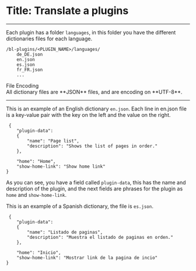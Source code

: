 # Title: Translate a plugins
<!-- Position: 1 -->
---
Each plugin has a folder `languages`, in this folder you have the different dictionaries files for each language.

```
/bl-plugins/<PLUGIN_NAME>/languages/
	de_DE.json
	en.json
	es.json
	fr_FR.json
	...
```

<div class="note">
<div class="title">File Encoding</div>
All dictionary files are **JSON** files, and are encoding on **UTF-8**.
</div>

---

This is an example of an English dictionary `en.json`. Each line in en.json file is a key-value pair with the key on the left and the value on the right.

<pre><code data-language="JSON"> {
	"plugin-data":
	{
		"name": "Page list",
		"description": "Shows the list of pages in order."
	},

	"home": "Home",
	"show-home-link": "Show home link"
}
</code></pre>

As you can see, you have a field called `plugin-data`, this has the name and description of the plugin, and the next fields are phrases for the plugin as `home` and `show-home-link`.

This is an example of a Spanish dictionary, the file is `es.json`.

<pre><code data-language="JSON"> {
	"plugin-data":
	{
		"name": "Listado de paginas",
		"description": "Muestra el listado de paginas en orden."
	},

    "home": "Inicio",
    "show-home-link": "Mostrar link de la pagina de incio"
}
</code></pre>
